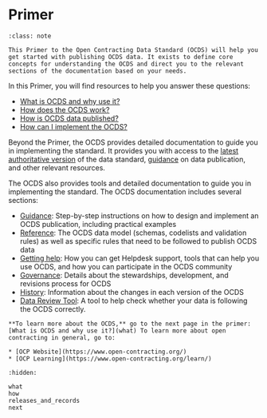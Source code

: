 # Primer

```{admonition} Objectives
:class: note

This Primer to the Open Contracting Data Standard (OCDS) will help you get started with publishing OCDS data. It exists to define core concepts for understanding the OCDS and direct you to the relevant sections of the documentation based on your needs.
```

In this Primer, you will find resources to help you answer these questions:

* [What is OCDS and why use it?](what)
* [How does the OCDS work?](how)
* [How is OCDS data published?](releases_and_records)
* [How can I implement the OCDS?](next)

Beyond the Primer, the OCDS provides detailed documentation to guide you in implementing the standard. It provides you with access to the [latest authoritative version](https://standard.open-contracting.org/latest/en/) of the data standard, [guidance](https://standard.open-contracting.org/latest/en/guidance/) on data publication, and other relevant resources.

The OCDS also provides tools and detailed documentation to guide you in implementing the standard. The OCDS documentation includes several sections:

* [Guidance](https://standard.open-contracting.org/latest/en/guidance/): Step-by-step instructions on how to design and implement an OCDS publication, including practical examples
* [Reference](https://standard.open-contracting.org/latest/en/schema/): The OCDS data model (schemas, codelists and validation rules) as well as specific rules that need to be followed to publish OCDS data
* [Getting help](https://standard.open-contracting.org/latest/en/support/): How you can get Helpdesk support, tools that can help you use OCDS, and how you can participate in the OCDS community
* [Governance](https://standard.open-contracting.org/latest/en/governance/): Details about the stewardships, development, and revisions process for OCDS
* [History](https://standard.open-contracting.org/latest/en/history/): Information about the changes in each version of the OCDS
* [Data Review Tool](https://standard.open-contracting.org/review/): A tool to help check whether your data is following the OCDS correctly.

```{note}
**To learn more about the OCDS,** go to the next page in the primer: [What is OCDS and why use it?](what) To learn more about open contracting in general, go to:

* [OCP Website](https://www.open-contracting.org/)
* [OCP Learning](https://www.open-contracting.org/learn/)
```

```{toctree}
:hidden:

what
how
releases_and_records
next
```
